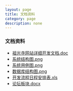 ```yaml
---
layout: page
title: 文档资料
category: page
description: none
---
```


<div id="driver" class="bd_wp">
  <h3>文档资料</h3>
  <ul>
	<li><a href="/doc/祖光寺网站详细开发文档.doc" class="d_doc">祖光寺网站详细开发文档.doc</a></li>
	<li><a href="/doc/系统结构图.png" class="d_png">系统结构图.png</a></li>
	<li><a href="/doc/系统用例图.png" class="d_png">系统用例图.png</a></li>
	<li><a href="/doc/数据库结构图.png" class="d_png">数据库结构图.png</a></li>
	<li><a href="/doc/开发流程日程安排表.xls" class="d_xls">开发流程日程安排表.xls</a></li>
	<li><a href="/doc/论坛板块.docx" class="d_docx">论坛板块.docx</a></li>	
  </ul>
</div>
